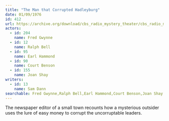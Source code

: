 ```yaml
---
title: "The Man that Corrupted Hadleyburg"
date: 01/09/1976
id: 412
url: https://archive.org/download/cbs_radio_mystery_theater/cbs_radio_mystery_theater-0401-0450.zip/cbs_radio_mystery_theater-0401-0450%2Fcbsrmt_0412_the_man_that_corrupted_hadleyburg.mp3
actors:  
  - id: 204
    name: Fred Gwynne  
  - id: 12
    name: Ralph Bell  
  - id: 95
    name: Earl Hammond  
  - id: 90
    name: Court Benson  
  - id: 155
    name: Joan Shay
writers:  
  - id: 13
    name: Sam Dann
searchable: Fred Gwynne,Ralph Bell,Earl Hammond,Court Benson,Joan Shay Sam Dann
---
```

The newspaper editor of a small town recounts how a mysterious outsider uses the lure of easy money to corrupt the uncorruptable leaders.